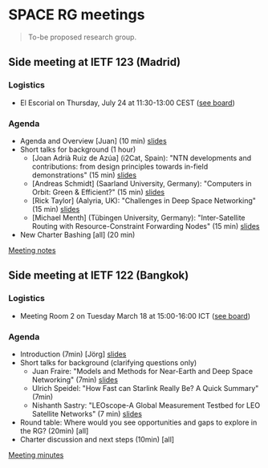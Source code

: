 # SPACE RG meetings
> To-be proposed research group.

## Side meeting at IETF 123 (Madrid)

### Logistics
* El Escorial on Thursday, July 24 at 11:30-13:00 CEST ([see board](https://trello.com/c/4DBZal5A))

### Agenda
* Agenda and Overview [Juan] (10 min) [slides](123-side/slides-juan.pdf)
* Short talks for background (1 hour)
  * [Joan Adrià Ruiz de Azúa] (i2Cat, Spain): "NTN developments and contributions: from design principles towards in-field demonstrations" (15 min) [slides](123-side/slides-joan.pdf)
  * [Andreas Schmidt] (Saarland University, Germany): "Computers in Orbit: Green & Efficient?" (15 min) [slides](123-side/slides-andreas.pdf)
  * [Rick Taylor] (Aalyria, UK): "Challenges in Deep Space Networking" (15 min) [slides](123-side/slides-rick.pdf)
  * [Michael Menth] (Tübingen University, Germany): "Inter-Satellite Routing with Resource-Constraint Forwarding Nodes" (15 min) [slides](123-side/slides-michael.pdf)
* New Charter Bashing [all] (20 min)

[Meeting notes](https://hedgedoc.cit.tum.de/d2MAWJu0T22un9hMCvuIdA)


## Side meeting at IETF 122 (Bangkok)

### Logistics
* Meeting Room 2 on Tuesday March 18 at 15:00-16:00 ICT ([see board](https://trello.com/c/oqEoQIua))

### Agenda
* Introduction (7min) [Jörg] [slides](122-side/2025-03-122-side-intro.pdf)
* Short talks for background (clarifying questions only) 
  * Juan Fraire: "Models and Methods for Near-Earth and Deep Space Networking" (7min) [slides](122-side/2025-03-122-side-Models-and-Methods.pdf)
  * Ulrich Speidel: "How Fast can Starlink Really Be? A Quick Summary" (7min)
  * Nishanth Sastry: "LEOscope-A Global Measurement Testbed for LEO Satellite Networks" (7 min) [slides](122-side/2025-03-122-side-LEOScope.pdf)
* Round table: Where would you see opportunities and gaps to explore in the RG? (20min) [all]
* Charter discussion and next steps (10min) [all]

[Meeting minutes](122-side/122-side-minutes.md)




